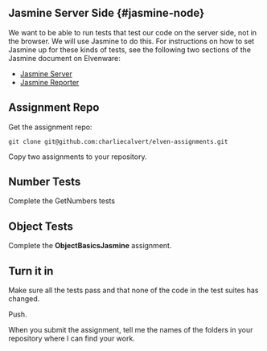 ## Jasmine Server Side {#jasmine-node}

We want to be able to run tests that test our code on the server side, not in the browser. We will use Jasmine to do this. For instructions on how to set Jasmine up for these kinds of tests, see the following two sections of the Jasmine document on Elvenware:

- [Jasmine Server](http://www.elvenware.com/charlie/development/web/UnitTests/Jasmine.html#jasmine-server)
- [Jasmine Reporter](http://www.elvenware.com/charlie/development/web/UnitTests/Jasmine.html#reporter)

## Assignment Repo

Get the assignment repo:

	git clone git@github.com:charliecalvert/elven-assignments.git
	
Copy two assignments to your repository.

## Number Tests

Complete the GetNumbers tests

## Object Tests

Complete the **ObjectBasicsJasmine** assignment.

## Turn it in

Make sure all the tests pass and that none of the code in the test suites has changed.

Push. 

When you submit the assignment, tell me the names of the folders in your repository where I can find your work.
